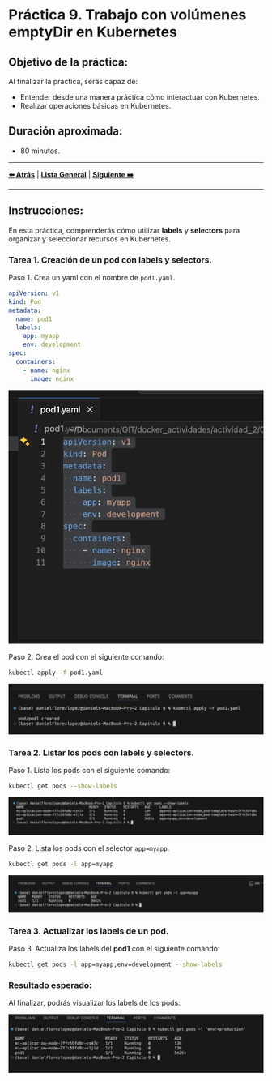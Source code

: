 # Práctica 9. Trabajo con volúmenes emptyDir en Kubernetes

## Objetivo de la práctica:
Al finalizar la práctica, serás capaz de:
- Entender desde una manera práctica cómo interactuar con Kubernetes.
- Realizar operaciones básicas en Kubernetes.

## Duración aproximada:
- 80 minutos.

---

**[⬅️ Atrás]()** | **[Lista General]()** | **[Siguiente ➡️]()**

---

## Instrucciones:
En esta práctica, comprenderás cómo utilizar **labels** y **selectors** para organizar y seleccionar recursos en Kubernetes.

### Tarea 1. Creación de un pod con labels y selectors.

Paso 1. Crea un yaml con el nombre de `pod1.yaml`.

```yaml
apiVersion: v1
kind: Pod
metadata:
  name: pod1
  labels:
    app: myapp
    env: development
spec:
  containers:
    - name: nginx
      image: nginx
```

![cap9_labels_yaml.png](../images/cap9_labels_yaml.png)

Paso 2. Crea el pod con el siguiente comando:

```bash
kubectl apply -f pod1.yaml
```

![cap9_labels_yaml_create.png](../images/cap9_labels_yaml_create.png)

### Tarea 2. Listar los pods con labels y selectors.

Paso 1. Lista los pods con el siguiente comando:

```bash
kubectl get pods --show-labels
```

![cap9_list_all_labels_pod.png](../images/cap9_list_all_labels_pod.png)

Paso 2. Lista los pods con el selector `app=myapp`.

```bash
kubectl get pods -l app=myapp
```

![cap9_list_spesifict_label.png](../images/cap9_list_spesifict_label.png)

### Tarea 3. Actualizar los labels de un pod.

Paso 3. Actualiza los labels del **pod1** con el siguiente comando:

```bash
kubectl get pods -l app=myapp,env=development --show-labels
```

### Resultado esperado:

Al finalizar, podrás visualizar los labels de los pods.

![Screenshot 2025-03-22 at 2.35.13 PM.png](../images/cap9_resultado.png)
